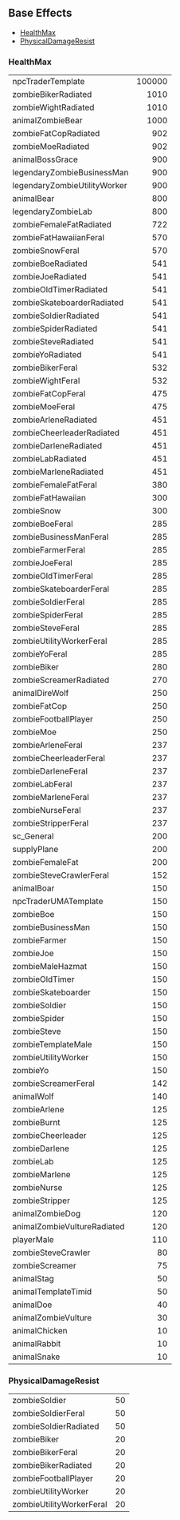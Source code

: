 ## Base Effects

- [HealthMax](#HealthMax)
- [PhysicalDamageResist](#PhysicalDamageResist)

### HealthMax

|                              |        |
| :--------------------------- | -----: |
| npcTraderTemplate            | 100000 |
| zombieBikerRadiated          |   1010 |
| zombieWightRadiated          |   1010 |
| animalZombieBear             |   1000 |
| zombieFatCopRadiated         |    902 |
| zombieMoeRadiated            |    902 |
| animalBossGrace              |    900 |
| legendaryZombieBusinessMan   |    900 |
| legendaryZombieUtilityWorker |    900 |
| animalBear                   |    800 |
| legendaryZombieLab           |    800 |
| zombieFemaleFatRadiated      |    722 |
| zombieFatHawaiianFeral       |    570 |
| zombieSnowFeral              |    570 |
| zombieBoeRadiated            |    541 |
| zombieJoeRadiated            |    541 |
| zombieOldTimerRadiated       |    541 |
| zombieSkateboarderRadiated   |    541 |
| zombieSoldierRadiated        |    541 |
| zombieSpiderRadiated         |    541 |
| zombieSteveRadiated          |    541 |
| zombieYoRadiated             |    541 |
| zombieBikerFeral             |    532 |
| zombieWightFeral             |    532 |
| zombieFatCopFeral            |    475 |
| zombieMoeFeral               |    475 |
| zombieArleneRadiated         |    451 |
| zombieCheerleaderRadiated    |    451 |
| zombieDarleneRadiated        |    451 |
| zombieLabRadiated            |    451 |
| zombieMarleneRadiated        |    451 |
| zombieFemaleFatFeral         |    380 |
| zombieFatHawaiian            |    300 |
| zombieSnow                   |    300 |
| zombieBoeFeral               |    285 |
| zombieBusinessManFeral       |    285 |
| zombieFarmerFeral            |    285 |
| zombieJoeFeral               |    285 |
| zombieOldTimerFeral          |    285 |
| zombieSkateboarderFeral      |    285 |
| zombieSoldierFeral           |    285 |
| zombieSpiderFeral            |    285 |
| zombieSteveFeral             |    285 |
| zombieUtilityWorkerFeral     |    285 |
| zombieYoFeral                |    285 |
| zombieBiker                  |    280 |
| zombieScreamerRadiated       |    270 |
| animalDireWolf               |    250 |
| zombieFatCop                 |    250 |
| zombieFootballPlayer         |    250 |
| zombieMoe                    |    250 |
| zombieArleneFeral            |    237 |
| zombieCheerleaderFeral       |    237 |
| zombieDarleneFeral           |    237 |
| zombieLabFeral               |    237 |
| zombieMarleneFeral           |    237 |
| zombieNurseFeral             |    237 |
| zombieStripperFeral          |    237 |
| sc_General                   |    200 |
| supplyPlane                  |    200 |
| zombieFemaleFat              |    200 |
| zombieSteveCrawlerFeral      |    152 |
| animalBoar                   |    150 |
| npcTraderUMATemplate         |    150 |
| zombieBoe                    |    150 |
| zombieBusinessMan            |    150 |
| zombieFarmer                 |    150 |
| zombieJoe                    |    150 |
| zombieMaleHazmat             |    150 |
| zombieOldTimer               |    150 |
| zombieSkateboarder           |    150 |
| zombieSoldier                |    150 |
| zombieSpider                 |    150 |
| zombieSteve                  |    150 |
| zombieTemplateMale           |    150 |
| zombieUtilityWorker          |    150 |
| zombieYo                     |    150 |
| zombieScreamerFeral          |    142 |
| animalWolf                   |    140 |
| zombieArlene                 |    125 |
| zombieBurnt                  |    125 |
| zombieCheerleader            |    125 |
| zombieDarlene                |    125 |
| zombieLab                    |    125 |
| zombieMarlene                |    125 |
| zombieNurse                  |    125 |
| zombieStripper               |    125 |
| animalZombieDog              |    120 |
| animalZombieVultureRadiated  |    120 |
| playerMale                   |    110 |
| zombieSteveCrawler           |     80 |
| zombieScreamer               |     75 |
| animalStag                   |     50 |
| animalTemplateTimid          |     50 |
| animalDoe                    |     40 |
| animalZombieVulture          |     30 |
| animalChicken                |     10 |
| animalRabbit                 |     10 |
| animalSnake                  |     10 |

### PhysicalDamageResist

|                          |     |
| :----------------------- | --: |
| zombieSoldier            |  50 |
| zombieSoldierFeral       |  50 |
| zombieSoldierRadiated    |  50 |
| zombieBiker              |  20 |
| zombieBikerFeral         |  20 |
| zombieBikerRadiated      |  20 |
| zombieFootballPlayer     |  20 |
| zombieUtilityWorker      |  20 |
| zombieUtilityWorkerFeral |  20 |

